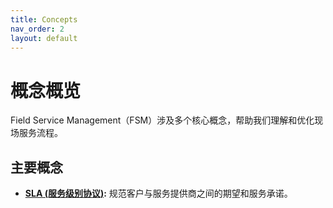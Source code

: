 ```yaml
---
title: Concepts
nav_order: 2
layout: default
---
```


# 概念概览

Field Service Management（FSM）涉及多个核心概念，帮助我们理解和优化现场服务流程。

## 主要概念

- **[SLA (服务级别协议)](sla.html):** 规范客户与服务提供商之间的期望和服务承诺。